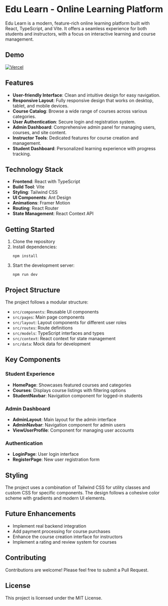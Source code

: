 # Edu Learn - Online Learning Platform

Edu Learn is a modern, feature-rich online learning platform built with React, TypeScript, and Vite. It offers a seamless experience for both students and instructors, with a focus on interactive learning and course management.

## Demo
[![Vercel](https://img.shields.io/badge/Vercel-000000?style=for-the-badge&logo=vercel&logoColor=white)](https://final-project-react-12-team-2.vercel.app/)

## Features

- **User-friendly Interface**: Clean and intuitive design for easy navigation.
- **Responsive Layout**: Fully responsive design that works on desktop, tablet, and mobile devices.
- **Course Catalog**: Browse a wide range of courses across various categories.
- **User Authentication**: Secure login and registration system.
- **Admin Dashboard**: Comprehensive admin panel for managing users, courses, and site content.
- **Instructor Tools**: Dedicated features for course creation and management.
- **Student Dashboard**: Personalized learning experience with progress tracking.

## Technology Stack

- **Frontend**: React with TypeScript
- **Build Tool**: Vite
- **Styling**: Tailwind CSS
- **UI Components**: Ant Design
- **Animations**: Framer Motion
- **Routing**: React Router
- **State Management**: React Context API

## Getting Started

1. Clone the repository
2. Install dependencies:
   ```
   npm install
   ```
3. Start the development server:
   ```
   npm run dev
   ```

## Project Structure

The project follows a modular structure:

- `src/components`: Reusable UI components
- `src/pages`: Main page components
- `src/layout`: Layout components for different user roles
- `src/routes`: Route definitions
- `src/models`: TypeScript interfaces and types
- `src/context`: React context for state management
- `src/data`: Mock data for development

## Key Components

### Student Experience

- **HomePage**: Showcases featured courses and categories
- **Courses**: Displays course listings with filtering options
- **StudentNavbar**: Navigation component for logged-in students

### Admin Dashboard

- **AdminLayout**: Main layout for the admin interface
- **AdminNavbar**: Navigation component for admin users
- **ViewUserProfile**: Component for managing user accounts

### Authentication

- **LoginPage**: User login interface
- **RegisterPage**: New user registration form

## Styling

The project uses a combination of Tailwind CSS for utility classes and custom CSS for specific components. The design follows a cohesive color scheme with gradients and modern UI elements.

## Future Enhancements

- Implement real backend integration
- Add payment processing for course purchases
- Enhance the course creation interface for instructors
- Implement a rating and review system for courses

## Contributing

Contributions are welcome! Please feel free to submit a Pull Request.

## License

This project is licensed under the MIT License.